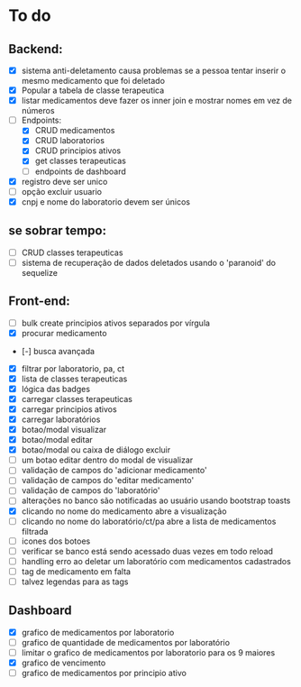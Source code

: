# To do

## Backend:

-   [x] sistema anti-deletamento causa problemas se a pessoa tentar inserir o mesmo medicamento que foi deletado
-   [x] Popular a tabela de classe terapeutica
-   [x] listar medicamentos deve fazer os inner join e mostrar nomes em vez de números
-   [ ] Endpoints:
    -   [x] CRUD medicamentos
    -   [x] CRUD laboratorios
    -   [x] CRUD principios ativos
    -   [x] get classes terapeuticas
    -   [ ] endpoints de dashboard
-   [x] registro deve ser unico
-   [ ] opção excluir usuario
-   [x] cnpj e nome do laboratorio devem ser únicos

## se sobrar tempo:

-   [ ] CRUD classes terapeuticas
-   [ ] sistema de recuperação de dados deletados usando o 'paranoid' do sequelize

## Front-end:

-   [ ] bulk create principios ativos separados por vírgula
-   [x] procurar medicamento
-   [-] busca avançada
-   [x] filtrar por laboratorio, pa, ct
-   [x] lista de classes terapeuticas
-   [x] lógica das badges
-   [x] carregar classes terapeuticas
-   [x] carregar principios ativos
-   [x] carregar laboratórios
-   [x] botao/modal visualizar
-   [x] botao/modal editar
-   [x] botao/modal ou caixa de diálogo excluir
-   [ ] um botao editar dentro do modal de visualizar
-   [ ] validação de campos do 'adicionar medicamento'
-   [ ] validação de campos do 'editar medicamento'
-   [ ] validação de campos do 'laboratório'
-   [ ] alterações no banco são notificadas ao usuário usando bootstrap toasts
-   [x] clicando no nome do medicamento abre a visualização
-   [ ] clicando no nome do laboratório/ct/pa abre a lista de medicamentos filtrada
-   [ ] icones dos botoes
-   [ ] verificar se banco está sendo acessado duas vezes em todo reload
-   [ ] handling erro ao deletar um laboratório com medicamentos cadastrados
-   [ ] tag de medicamento em falta
-   [ ] talvez legendas para as tags

## Dashboard

-   [x] grafico de medicamentos por laboratorio
-   [ ] grafico de quantidade de medicamentos por laboratório
-   [ ] limitar o grafico de medicamentos por laboratorio para os 9 maiores
-   [x] grafico de vencimento
-   [ ] grafico de medicamentos por principio ativo
